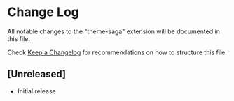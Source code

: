 # Change Log

All notable changes to the "theme-saga" extension will be documented in this file.

Check [Keep a Changelog](http://keepachangelog.com/) for recommendations on how to structure this file.

## [Unreleased]

- Initial release
